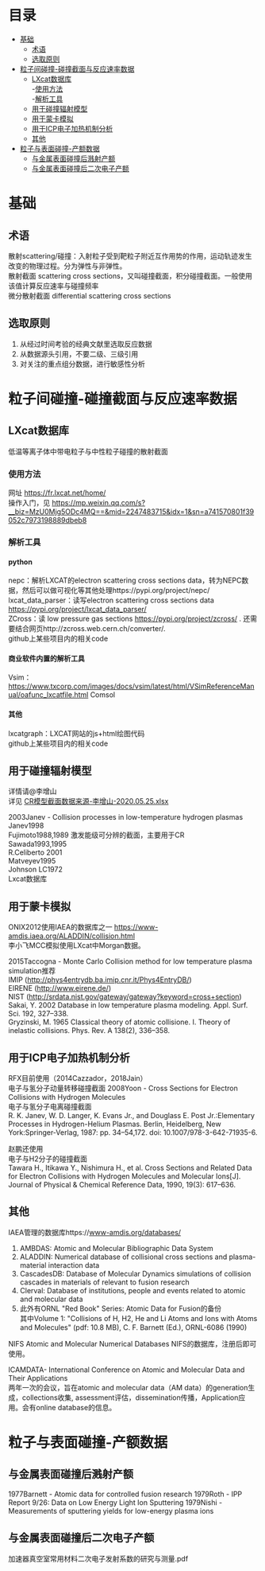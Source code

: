# 目录
- [基础](#基础)  
  - [术语](#术语)  
  - [选取原则](#选取原则)  
- [粒子间碰撞-碰撞截面与反应速率数据](#粒子间碰撞-碰撞截面与反应速率数据)  
  - [LXcat数据库](#LXcat数据库)  
    -[使用方法](#使用方法)  
    -[解析工具](#解析工具)  
  - [用于碰撞辐射模型](#用于碰撞辐射模型)    
  - [用于蒙卡模拟](#用于蒙卡模拟)  
  - [用于ICP电子加热机制分析](#用于ICP电子加热机制分析)  
  - [其他](#其他)  
- [粒子与表面碰撞-产额数据](#粒子与表面碰撞-产额数据)  
  - [与金属表面碰撞后溅射产额](#与金属表面碰撞后溅射产额)  
  - [与金属表面碰撞后二次电子产额](#与金属表面碰撞后二次电子产额)  

# 基础
## 术语
散射scattering/碰撞：入射粒子受到靶粒子附近互作用势的作用，运动轨迹发生改变的物理过程。分为弹性与非弹性。  
散射截面 scattering cross sections，又叫碰撞截面，积分碰撞截面。一般使用该值计算反应速率与碰撞频率  
微分散射截面 differential scattering cross sections 
## 选取原则
1. 从经过时间考验的经典文献里选取反应数据  
2. 从数据源头引用，不要二级、三级引用  
3. 对关注的重点组分数据，进行敏感性分析  

# 粒子间碰撞-碰撞截面与反应速率数据
## LXcat数据库
低温等离子体中带电粒子与中性粒子碰撞的散射截面
### 使用方法
网址 https://fr.lxcat.net/home/  
操作入门，见 
https://mp.weixin.qq.com/s?__biz=MzU0Mjg5ODc4MQ==&mid=2247483715&idx=1&sn=a741570801f39052c7973198889dbeb8  
### 解析工具
#### python
nepc：解析LXCAT的electron scattering cross sections data，转为NEPC数据，然后可以做可视化等其他处理https://pypi.org/project/nepc/  
lxcat_data_parser：读写electron scattering cross sections data https://pypi.org/project/lxcat_data_parser/  
ZCross：读 low pressure gas sections https://pypi.org/project/zcross/ . 还需要结合网页http://zcross.web.cern.ch/converter/.  
github上某些项目内的相关code
#### 商业软件内置的解析工具
Vsim：https://www.txcorp.com/images/docs/vsim/latest/html/VSimReferenceManual/oafunc_lxcatfile.html
Comsol
#### 其他
lxcatgraph：LXCAT网站的js+html绘图代码  
github上某些项目内的相关code  

## 用于碰撞辐射模型
详情请@李增山  
详见 [CR模型截面数据来源-李增山-2020.05.25.xlsx](https://github.com/PengChen2016/NISgroupShare/blob/master/CR模型截面数据来源-李增山-2020.05.25.xlsx)  
  
2003Janev - Collision processes in low-temperature hydrogen plasmas  
Janev1998  
Fujimoto1988,1989 激发能级可分辨的截面，主要用于CR  
Sawada1993,1995  
R.Celiberto 2001  
Matveyev1995  
Johnson LC1972  
Lxcat数据库  

## 用于蒙卡模拟
ONIX2012使用IAEA的数据库之一
https://www-amdis.iaea.org/ALADDIN/collision.html  
李小飞MCC模拟使用LXcat中Morgan数据。  
  
2015Taccogna - Monte Carlo Collision method for low temperature plasma simulation推荐  
IMIP (http://phys4entrydb.ba.imip.cnr.it/Phys4EntryDB/)  
EIRENE (http://www.eirene.de/)  
NIST (http://srdata.nist.gov/gateway/gateway?keyword=cross+section)  
Sakai, Y. 2002 Database in low temperature plasma modeling. Appl. Surf. Sci. 192, 327–338.  
Gryzinski, M. 1965 Classical theory of atomic collisione. I. Theory of inelastic collisions. Phys. Rev. A 138(2), 336–358.

## 用于ICP电子加热机制分析
RFX目前使用（2014Cazzador，2018Jain）  
电子与氢分子动量转移碰撞截面 2008Yoon - Cross Sections for Electron Collisions with Hydrogen Molecules  
电子与氢分子电离碰撞截面  
R\. K. Janev, W. D. Langer, K. Evans Jr., and Douglass E. Post Jr.:Elementary Processes in Hydrogen-Helium Plasmas. Berlin, Heidelberg, New York:Springer-Verlag, 1987: pp. 34–54,172. doi: 10.1007/978-3-642-71935-6.
  
赵鹏还使用  
电子与H2分子的碰撞截面  
Tawara H., Itikawa Y., Nishimura H., et al. Cross Sections and Related Data for Electron Collisions with Hydrogen Molecules and Molecular Ions[J]. Journal of Physical & Chemical Reference Data, 1990, 19(3): 617–636.  

## 其他
IAEA管理的数据库https://www-amdis.org/databases/  
1. AMBDAS: Atomic and Molecular Bibliographic Data System  
2. ALADDIN: Numerical database of collisional cross sections and plasma-material interaction data  
3. CascadesDB: Database of Molecular Dynamics simulations of collision cascades in materials of relevant to fusion research  
4. Clerval: Database of institutions, people and events related to atomic and molecular data  
5. 此外有ORNL "Red Book" Series: Atomic Data for Fusion的备份  
其中Volume 1: "Collisions of H, H2, He and Li Atoms and Ions with Atoms and Molecules" (pdf: 10.8 MB), C. F. Barnett (Ed.), ORNL-6086 (1990)
  
NIFS Atomic and Molecular Numerical Databases
NIFS的数据库，注册后即可使用。
  
ICAMDATA- International Conference on Atomic and Molecular Data and Their Applications  
两年一次的会议，旨在atomic and molecular data（AM data）的generation生成，collections收集, assessment评估，dissemination传播，Application应用。会有online database的信息。  

# 粒子与表面碰撞-产额数据
## 与金属表面碰撞后溅射产额
1977Barnett - Atomic data for controlled fusion research
1979Roth - IPP Report 9/26: Data on Low Energy Light Ion Sputtering
1979Nishi - Measurements of sputtering yields for low-energy plasma ions

## 与金属表面碰撞后二次电子产额
加速器真空室常用材料二次电子发射系数的研究与测量.pdf
